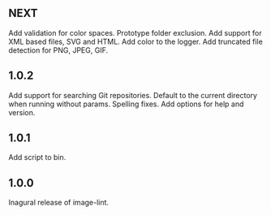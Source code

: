 NEXT
----

Add validation for color spaces.
Prototype folder exclusion.
Add support for XML based files, SVG and HTML.
Add color to the logger.
Add truncated file detection for PNG, JPEG, GIF.

1.0.2
-----

Add support for searching Git repositories.
Default to the current directory when running without params.
Spelling fixes.
Add options for help and version.

1.0.1
-----

Add script to bin.

1.0.0
-----

Inagural release of image-lint.
